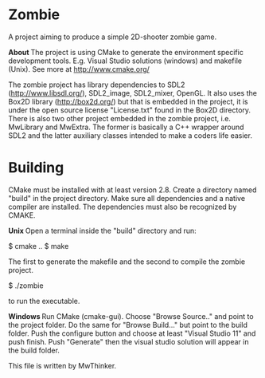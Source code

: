 Zombie
======
A project aiming to produce a simple 2D-shooter zombie game.

<b> About </b>
The project is using CMake to generate the environment specific development tools. E.g.
Visual Studio solutions (windows) and makefile (Unix). See more at http://www.cmake.org/

The zombie project has library dependencies to SDL2 (http://www.libsdl.org/), SDL2_image, SDL2_mixer, OpenGL.
It also uses the Box2D library (http://box2d.org/) but that is embedded in the project, it is under the 
open source license "License.txt" found in the Box2D directory. There is also two other project embedded in
the zombie project, i.e. MwLibrary and MwExtra. The former is basically a C++ wrapper around SDL2 and the latter 
auxiliary classes intended to make a coders life easier.

Building
======
CMake must be installed with at least version 2.8. Create a directory named "build" in the project directory.
Make sure all dependencies and a native compiler are installed. The dependencies must also be recognized by CMAKE.

<b> Unix </b>
Open a terminal inside the "build" directory and run:

$ cmake ..
$ make

The first to generate the makefile and the second to compile the zombie project.

$ ./zombie

to run the executable.

<b> Windows </b>
Run CMake (cmake-gui). Choose "Browse Source.." and point to the project folder.
Do the same for "Browse Build..." but point to the build folder.
Push the configure button and choose at least "Visual Studio 11" and push finish.
Push "Generate" then the visual studio solution will appear in the build folder.

This file is written by MwThinker.
